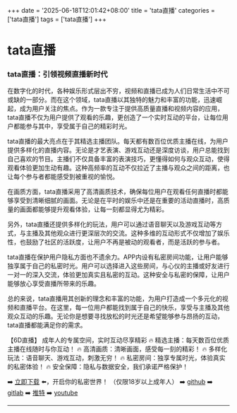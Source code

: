 +++
date = '2025-06-18T12:01:42+08:00'
title = 'tata直播'
categories = ['tata直播']
tags = ['tata直播']
+++

# tata直播

### tata直播：引领视频直播新时代

在数字化的时代，各种娱乐形式层出不穷，视频和直播已成为人们日常生活中不可或缺的一部分。而在这个领域，tata直播以其独特的魅力和丰富的功能，迅速崛起，成为用户关注的焦点。作为一款专注于提供高质量直播和视频内容的应用，tata直播不仅为用户提供了观看的乐趣，更创造了一个实时互动的平台，让每位用户都能参与其中，享受属于自己的精彩时光。

tata直播的最大亮点在于其精选主播团队。每天都有数百位优质主播在线，为用户提供多样化的直播内容。无论是才艺表演、游戏互动还是深度访谈，用户总能找到自己喜欢的节目。主播们不仅具备丰富的表演技巧，更懂得如何与观众互动，使得观看体验更加生动有趣。这种高频率的互动不仅拉近了主播与观众之间的距离，也让每个参与者都能感受到被重视的愉悦。

在画质方面，tata直播采用了高清画质技术，确保每位用户在观看任何直播时都能够享受到清晰细腻的画面。无论是在平时的娱乐中还是在重要的活动直播时，高质量的画面都能够提升观看体验，让每一刻都显得尤为精彩。

另外，tata直播还提供多样化的玩法，用户可以通过语音聊天以及游戏互动等方式，与主播及其他观众进行更深层次的交流。这种多维的互动形式不仅增加了娱乐性，也鼓励了社区的活跃度，让用户不再是被动的观看者，而是活跃的参与者。

tata直播在保护用户隐私方面也不遗余力。APP内设有私密房间功能，让用户能够独享属于自己的私密时光。用户可以选择进入这些房间，与心仪的主播或好友进行一对一的深入交流，体验更加真实且私密的互动。这种安全与私密的保障，让用户能够放心享受直播所带来的乐趣。

总的来说，tata直播用其创新的理念和丰富的功能，为用户打造成一个多元化的视频和直播平台。在这里，每一位用户都能找到属于自己的快乐，享受与主播及其他观众互动的乐趣。无论你是想要寻找放松的时光还是希望能够参与昂扬的互动，tata直播都能满足你的需求。

【6D直播】
成年人的专属空间，实时互动尽享精彩
🔥 精选主播：每天数百位优质主播在线随时与你互动！
🔥 高清画质：清晰画面，感受每一刻的精彩！
🔥 多样化玩法：语音聊天、游戏互动，刺激无穷！
🔥 私密房间：独享专属时光，体验真实的私密体验！
🔥 安全保障：隐私与数据安全，我们承诺严格保护！

➡️ [立即下载](https://down123.s3.ap-east-1.amazonaws.com/down/down.html?channelCode=blog) ⬅️，开启你的私密世界！
（仅限18岁以上成年人）
➡️ [github](https://aldult-live.github.io/)
➡️ [gitlab](https://seo-09598d.gitlab.io/)
➡️ [推特](https://x.com/wegame33)
➡️ [youtube](https://www.youtube.com/@6Dlive)

---
